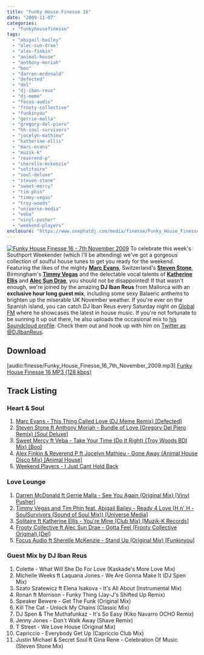 ```yaml
---
title: "Funky House Finesse 16"
date: "2009-11-07"
categories: 
  - "funkyhousefinesse"
tags: 
  - "abigail-bailey"
  - "alec-sun-drae"
  - "alex-finkin"
  - "animal-house"
  - "anthony-moriah"
  - "boo"
  - "darren-mcdonald"
  - "defected"
  - "del"
  - "dj-iban-reus"
  - "dj-meme"
  - "focus-audio"
  - "frooty-collective"
  - "funkinyou"
  - "gerrie-malla"
  - "gregory-del-piero"
  - "hh-soul-survivors"
  - "jocelyn-mathieu"
  - "katherine-ellis"
  - "marc-evans"
  - "muzik-k"
  - "reverend-p"
  - "sherelle-mckenzie"
  - "solitaire"
  - "soul-deluxe"
  - "steven-stone"
  - "sweet-mercy"
  - "tim-phin"
  - "timmy-vegas"
  - "troy-woods"
  - "universe-media"
  - "veba"
  - "vinyl-pusher"
  - "weekend-players"
enclosure: "https://www.onephatdj.com/media/finesse/Funky_House_Finesse_16_7th_November_2009.mp3 audio/mpeg 115760639 "
---
```


[![Funky House Finesse 16 - 7th November 2009](images/Funky_House_Finesse_16_7th_November_2009.jpg "Funky House Finesse 16 - 7th November 2009")](https://onephatdj.com/download/) To celebrate this week's Southport Weekender (which I'll be attending) we've got a gorgeous collection of soulful house tunes to get you ready for the weekend. Featuring the likes of the mighty **[Marc Evans](/archive/tag/marc-evans)**, Switzerland's **[Steven Stone](/archive/tag/steven-stone)**, Birmingham's **[Timmy Vegas](/archive/tag/timmy-vegas)** and the delectable vocal talents of **[Katherine Ellis](/archive/tag/katherine-ellis)** and **[Alec Sun Drae](/archive/tag/alec-sun-drae)**, you should not be disappointed! If that wasn't enough, we're joined by the amazing **DJ Iban Reus** from Mallorca with an **exclusive hour long guest mix**, including some sexy Balaeric anthems to brighten up the miserable UK November weather. If you're ever on the Spanish island, you can catch DJ Iban Reus every Saturday night on [Global FM](https://www.globalfmmallorca.com/) where he showcases the latest in house music. If you're not fortunate to be sunning it up out there, he also uploads the occasional mix to [his Soundcloud profile](https://soundcloud.com/DJIbanReus). Check them out and hook up with him on [Twitter as @DJIbanReus](https://twitter.com/DJIbanReus).

## Download

\[audio:finesse/Funky\_House\_Finesse\_16\_7th\_November\_2009.mp3\] [Funky House Finesse 16 MP3 (128 kbps)](https://onephatdj.com/download/19)

## Track Listing

### Heart & Soul

1. [Marc Evans - This Thing Called Love (DJ Meme Remix) \[Defected\]](https://www.traxsource.com/index.php?act=show&fc=tpage&cr=titles&cv=41089&referer=onephatdj)
2. [Steven Stone ft Anthony Moriah - Bundle of Love (Gregory Del Piero Remix) \[Soul Deluxe\]](https://www.traxsource.com/index.php?act=show&fc=tpage&cr=titles&cv=40946&referer=onephatdj)
3. [Sweet Mercy ft Veba - Take Your Time (Do It Right) (Troy Woods BDI Mix) \[Boo\]](https://www.traxsource.com/index.php?act=show&fc=tpage&cr=titles&cv=41848&referer=onephatdj)
4. [Alex Finkin & Reverend P ft Jocelyn Mathieu - Gone Away (Animal House Disco Mix) \[Animal House\]](https://www.traxsource.com/index.php?act=show&fc=tpage&cr=titles&cv=40708&referer=onephatdj)
5. [Weekend Players - I Just Cant Hold Back](https://www.djdownload.com)

### Love Lounge

1. [Darren McDonald ft Gerrie Malla - See You Again (Original Mix) \[](https://www.traxsource.com/index.php?act=show&fc=tpage&cr=titles&cv=41613&referer=onephatdj)[Vinyl Pusher\]](https://www.traxsource.com/index.php?act=show&fc=tpage&cr=titles&cv=41613&referer=onephatdj)
2. [Timmy Vegas and Tim Phin feat. Abigail Bailey - Ready 4 Love (H n' H - SoulSurvivors (Sound of Soul Mix)) \[Universe Media\]](https://www.traxsource.com/index.php?act=show&fc=tpage&cr=titles&cv=41316)
3. [Solitaire ft Katherine Ellis - You're Mine (Club Mix) \[Muzik-K Records\]](https://www.xpressbeats.com/release/you-re-mine-47576)
4. [Frooty Collective ft Alec Sun Drae - Gotta Feel (Frooty Collective Original) \[Del\]](https://www.traxsource.com/index.php?act=show&fc=tpage&cr=titles&cv=38052&referer=onephatdj)
5. [Focus Audio ft Sherelle McKenzie - Stand Up (Original Mix) \[Funkinyou\]](https://www.funkinyou.com/club1/)

### Guest Mix by DJ Iban Reus

1. Colette - What Will She Do For Love (Kaskade's More Love Mix)
2. Michelle Weeks ft Laquana Jones - We Are Gonna Make It (DJ Spen Mix)
3. Szato Szatewicz ft Elena Isakova - It's All About (Instrumental Mix)
4. Ronan ft Morrison - Funky Thing (Jay-J's Shifted Up Remix)
5. Speaker Bewere - Get The Funk (Original Mix)
6. Kill The Cat - Unlock My Chains (Classic Mix)
7. DJ Spen & The Muthafunkaz - It's So Easy (Kiko Navarro OCHO Remix)
8. Jenny Jones - Don't Walk Away (Shave Remix)
9. T Street - We Love House (Original Mix)
10. Capriccio - Everybody Get Up (Capriccio Club Mix)
11. Justin Michael & Secret Soul ft Gina Rene - Celebration Of Music (Steven Stone Mix)
